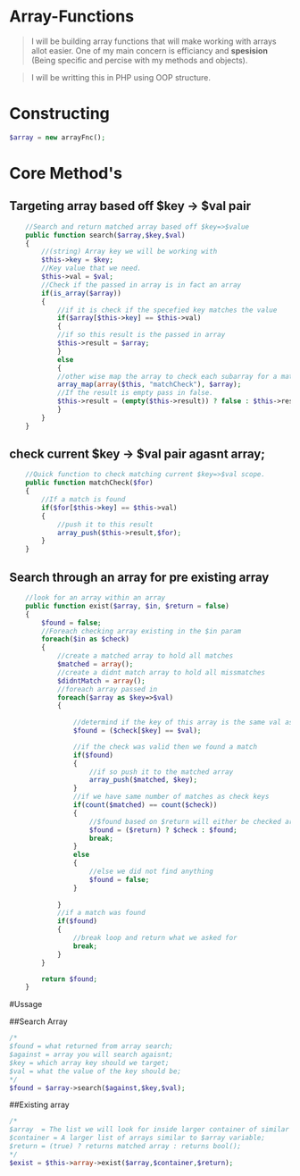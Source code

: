 # Array-Functions
> I will be building array functions that will make working with arrays allot easier. One of my main concern is efficiancy and **spesision** (Being specific and percise with my methods and objects).

> I will be writting this in PHP using OOP structure.

# Constructing


```php
$array = new arrayFnc();
```

# Core Method's
## Targeting array based off $key -> $val pair
```php
	//Search and return matched array based off $key=>$value
	public function search($array,$key,$val)
	{
		//(string) Array key we will be working with
		$this->key = $key;
		//Key value that we need.
		$this->val = $val;
		//Check if the passed in array is in fact an array
		if(is_array($array))
		{
			//if it is check if the specefied key matches the value
			if($array[$this->key] == $this->val)
			{
			//if so this result is the passed in array
			$this->result = $array;
			}
			else
			{
			//other wise map the array to check each subarray for a match
			array_map(array($this, "matchCheck"), $array);
			//If the result is empty pass in false.
			$this->result = (empty($this->result)) ? false : $this->result; 
			}
		}
	}
```
## check current $key -> $val pair agasnt array;
```php
	//Quick function to check matching current $key=>$val scope.
	public function matchCheck($for)
	{
		//If a match is found
		if($for[$this->key] == $this->val)
		{
			//push it to this result
			array_push($this->result,$for);
		}
	}
```
## Search through an array for pre existing array
```php
	//look for an array within an array
	public function exist($array, $in, $return = false)
	{
		$found = false;
		//Foreach checking array existing in the $in param
		foreach($in as $check)
		{
			//create a matched array to hold all matches
			$matched = array();
			//create a didnt match array to hold all missmatches
			$didntMatch = array();
			//foreach array passed in
			foreach($array as $key=>$val)
			{
				
				//determind if the key of this array is the same val as the key in the array we are checking against
				$found = ($check[$key] == $val);

				//if the check was valid then we found a match
				if($found)
				{
					//if so push it to the matched array
					array_push($matched, $key);
				}
				//if we have same number of matches as check keys
				if(count($matched) == count($check))
				{
					//$found based on $return will either be checked array or remain result of the condetional at line 74
					$found = ($return) ? $check : $found;
					break;
				}
				else
				{
					//else we did not find anything
					$found = false;
				}
					
			}
			//if a match was found
			if($found)
			{
				//break loop and return what we asked for
				break;
			}
		}

		return $found;
	}
```
#Ussage

##Search Array
```php
/* 
$found = what returned from array search;
$against = array you will search agaisnt;
$key = which array key should we target;
$val = what the value of the key should be;
*/
$found = $array->search($against,$key,$val);
```
##Existing array
```php
/*
$array  = The list we will look for inside larger container of similar arrays;
$container = A larger list of arrays similar to $array variable;
$return = (true) ? returns matched array : returns bool();
*/
$exist = $this->array->exist($array,$container,$return);
```

